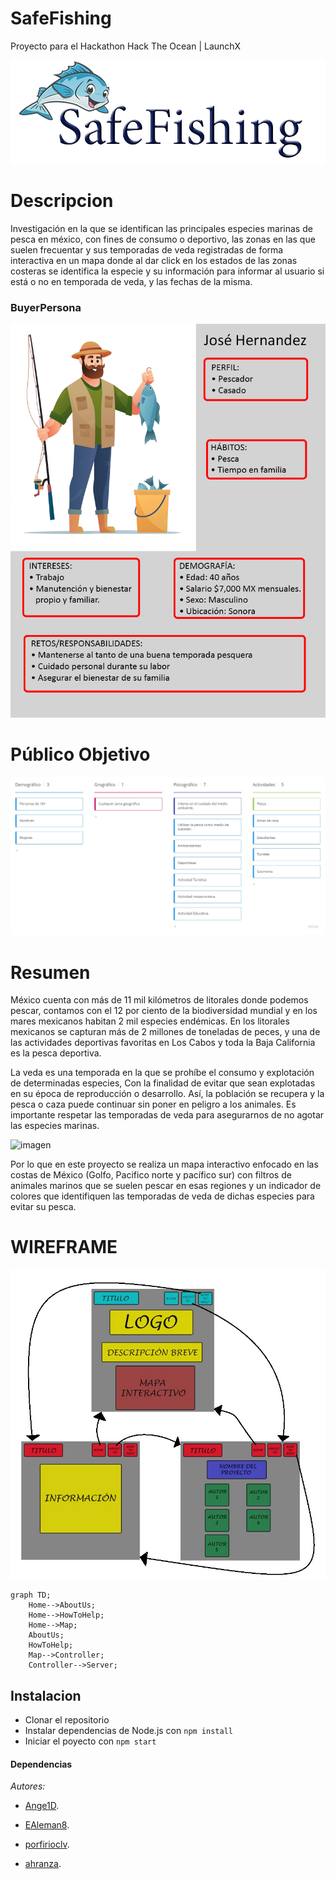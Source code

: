 # SafeFishing
 Proyecto para el Hackathon Hack The Ocean | LaunchX
 
 ![](https://github.com/Ange1D/SafeFishing/blob/main/src/assets/imgs/logo.png)
 


# Descripcion

Investigación en la que se identifican las principales especies marinas de pesca en méxico, con fines de consumo o deportivo, las zonas en las que suelen frecuentar y sus temporadas de veda registradas de forma interactiva en un mapa donde al dar click en los estados de las zonas costeras se identifica la especie y su información para informar al usuario si está o no en temporada de veda, y las fechas de la misma.


### BuyerPersona

 ![](https://github.com/Ange1D/SafeFishing/blob/main/src/assets/imgs/BuyerPersona.png)
 
 # Público Objetivo
 
 ![](https://raw.githubusercontent.com/Ange1D/SafeFishing/main/src/assets/imgs/PublicoObjetivo.jpg)
 
 # Resumen
 
 México cuenta con más de 11 mil kilómetros de litorales donde podemos pescar, contamos con el 12 por ciento de la biodiversidad mundial y en los mares mexicanos habitan 2 mil especies endémicas. En los litorales mexicanos se capturan más de 2 millones de toneladas de peces, y una de las actividades deportivas favoritas en Los Cabos y toda la Baja California es la pesca deportiva.
 
 La veda es una temporada en la que se prohíbe el consumo y explotación de determinadas especies, Con la finalidad de evitar que sean explotadas en su época de reproducción o desarrollo. Así, la población se recupera y la pesca o caza puede continuar sin poner en peligro a los animales. Es importante respetar las temporadas de veda para asegurarnos de no agotar las especies marinas. 

![imagen](https://user-images.githubusercontent.com/99446604/168487755-84c84a3e-2cb0-4154-adb1-a38c8c9b88a6.png)

Por lo que en este proyecto se realiza un mapa interactivo enfocado en las costas de México (Golfo, Pacifico norte y pacífico sur) con filtros de animales marinos que se suelen pescar en esas regiones y un indicador de colores que identifiquen las temporadas de veda de dichas especies para evitar su pesca.

# WIREFRAME

![imagen](https://github.com/Ange1D/SafeFishing/blob/main/src/assets/imgs/wireframe.jpg?raw=true)

```mermaid
graph TD;
    Home-->AboutUs;
    Home-->HowToHelp;
    Home-->Map;
    AboutUs;
    HowToHelp;
    Map-->Controller;
    Controller-->Server;
```

## Instalacion

* Clonar el repositorio
* Instalar dependencias de Node.js con `npm install`
* Iniciar el poyecto con `npm start`

#### Dependencias


*Autores:*

- [Ange1D](https://github.com/Ange1D).

- [EAleman8](https://github.com/EAleman8).

- [porfirioclv](https://github.com/porfirioclv).

- [ahranza](https://github.com/ahranza).
